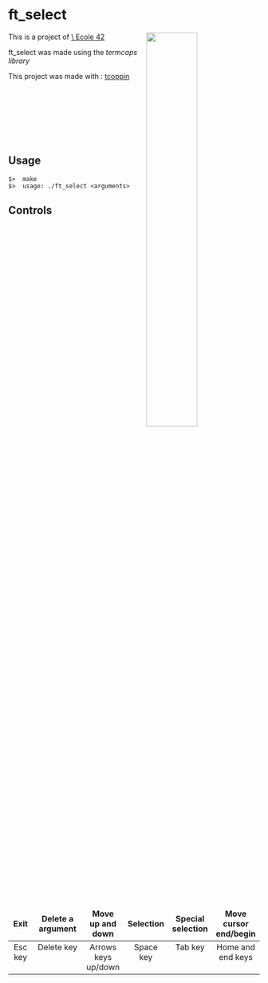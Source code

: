 # ft_select

<img align="right"  src="http://i.imgur.com/hlqkNUG.png" width="45%" />
This is a project of <a href="http://www.42.fr/" target="_blank" >\
Ecole 42</a>

ft_select was made using the _termcaps_ _library_ 


This project was made with : <a href="https://github.com/tcoppin" target="_blank" >tcoppin</a>
<br /><br /><br /><br /><br /><br /><br /><br />
## Usage
	$>  make
	$>  usage: ./ft_select <arguments>

## Controls

<table widht="100%">
<thead>
<tr>
<td widht ="30%" height="60px" align="center" cellpadding="0">
<strong>Exit</strong>
</td>
<td widht ="14%" align="center" cellpadding="0">
<strong>Delete a argument</strong>
</td>
<td width="14%" align="center" cellpadding="0">
<strong>Move up and down</strong>
</td>
<td width="14%" align="center" cellpadding="0">
<strong size="5">Selection<strong></ins>
</td>
<td width="14%" align="center" cellpadding="0">
<strong>Special selection</strong>
</td>
<td width="14%" align="center" cellpadding="0">
<strong>Move cursor end/begin</strong>
</td>
</tr>
</thead>
<tbody>
<tr>
<td valign="top" align="center">Esc key</td>
<td valign="top" align="center">Delete key</td>
<td valign="top" align="center">Arrows keys up/down</td>
<td valign="top" align="center">Space key</td>
<td valign="top" align="center">Tab key</td>
<td valign="top" align="center">Home and end keys</td>
</tr>
</table>
</tbody>